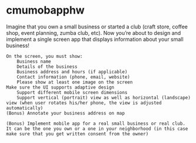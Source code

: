 # cmumobapphw

Imagine that you own a small business or started a club (craft store, coffee shop, event planning, zumba club, etc). Now you’re about to design and implement a single screen app that displays information about your small business!

    On the screen, you must show:
        Business name
        Details of the business
        Business address and hours (if applicable)
        Contact information (phone, email, website)
        Please show at least one image on the screen
    Make sure the UI supports adaptive design
        Support different mobile screen dimensions
        Support vertical (portrait) view as well as horizontal (landscape) view (when user rotates his/her phone, the view is adjusted automatically)
    (Bonus) Annotate your business address on map

    (Bonus) Implement mobile app for a real small business or real club. It can be the one you own or a one in your neighborhood (in this case make sure that you get written consent from the owner)
